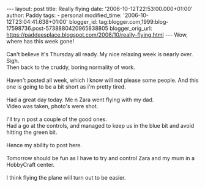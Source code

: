 \-\-- layout: post title: Really flying date:
\'2006-10-12T22:53:00.000+01:00\' author: Paddy tags: - personal
modified\_time: \'2006-10-12T23:04:41.638+01:00\' blogger\_id:
tag:blogger.com,1999:blog-17598736.post-5738880420965838805
blogger\_orig\_url:
https://paddeesplace.blogspot.com/2006/10/really-flying.html \-\-- Wow,
where has this week gone!\
\
Can\'t believe it\'s Thursday all ready. My nice relaxing week is nearly
over.\
Sigh.\
Then back to the cruddy, boring normality of work.\
\
Haven\'t posted all week, which I know will not please some people. And
this one is going to be a bit short as i\'m pretty tired.\
\
Had a great day today. Me n Zara went flying with my dad.\
Video was taken, photo\'s were shot.\
\
I\'ll try n post a couple of the good ones.\
Had a go at the controls, and managed to keep us in the blue bit and
avoid hitting the green bit.\
\
Hence my ability to post here.\
\
Tomorrow should be fun as I have to try and control Zara and my mum in a
HobbyCraft center.\
\
I think flying the plane will turn out to be easier.
